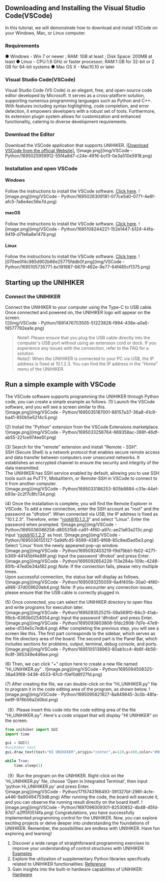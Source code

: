 ## Downloading and Installing the Visual Studio Code(VSCode)
In this tutorial, we will demonstrate how to download and install VSCode on your Windows, Mac, or Linux computer.  
### Requirements
● Windows - Win 7 or newer ; RAM: 1GB at least ; Disk Space: 200MB at least
● Linux -  CPU:1.6 GHz or faster processor; RAM:1 GB for 32-bit or 2 GB for 64-bit systems
● Mac OS X - Mac10.10 or later
### Visual Studio Code(VSCode)
Visual Studio Code (VS Code) is an elegant, free, and open-source code editor developed by Microsoft. It serves as a cross-platform solution, supporting numerous programming languages such as Python and C++. With features including syntax highlighting, code completion, and error detection, it empowers developers with a robust set of tools. Furthermore, its extension plugin system allows for customization and enhanced functionality, catering to diverse development requirements.  
### Download the Editor
Download the VSCode application that supports UNIHIKER. [[Download VSCode from the official Website].](https://code.visualstudio.com/download)
![image.png](img/VSCode - Python/1695025959912-55f4a8d7-c24e-4916-bcf3-0e3a510e5918.png)
### Installation and open VSCode
#### Windows 
 Follow the instructions to install the VSCode software. [Click here](https://www.geeksforgeeks.org/how-to-install-visual-studio-code-on-windows/).
![image.png](img/VSCode - Python/1695026309181-077ce5d0-0771-4e6f-afc5-7a6e4ec56e7d.png)
#### macOS
 Follow the instructions to install the VSCode software. [Click here](https://adamtheautomator.com/visual-studio-code-on-mac/#:~:text=To%20install%20VS%20Code%20on%20Mac%3A%201%201.,the%20installation%20when%20you%20get%20the%20prompt%20below.).
![image.png](img/VSCode - Python/1695108244221-152e1447-b124-44fa-9419-d7fe6a8e1479.png)
#### Linux
 Follow the instructions to install the VSCode software. [Click here](https://www.golinuxcloud.com/install-visual-studio-code-ubuntu-22/#:~:text=Using%20the%20Ubuntu%20Software%20Center.%20Downloading%20and%20installing,key%29.%20Installing%20via%20the%20Snapcraft%20store%20%28using%20Snap%29.).
![070ee0f4c985d902b66e25775fddb0f.png](img/VSCode - Python/1695105735771-bc191987-6679-462e-9e77-64f485cf1375.png)
## Starting up the UNIHIKER
### Connect the UNIHIKER
Connect the UNIHIKER to your computer using the Type-C to USB cable. Once connected and powered on, the UNIHIKER logo will appear on the screen.   
![](img/VSCode - Python/1691476703505-51223828-f994-438e-a0a5-f4577792ea1e.png)  
> Note1: Please ensure that you plug the USB cable directly into the computer's USB port without using an extension cord or dock. If you experience any issues with the connection, refer to the FAQ for a solution.  
> Note2: When the UNIHIKER is connected to your PC via USB, the IP address is fixed at 10.1.2.3. You can find the IP address in the "Home" menu of the UNIHIKER.  
## Run a simple example with VSCode
The VSCode software supports programming the UNIHIKER through Python code, you can create a simple example as follows.
(1) Launch the VSCode software, and you will see a screen similar to this.  
![image.png](img/VSCode - Python/1695035187001-88157a37-36a8-41c9-ba41-850b5e5214c5.png)  
  
(2) Install the "Python" extension from the VSCode Extensions marketplace.  
![image.png](img/VSCode - Python/1695033256764-669358ac-398f-46df-ab55-221ce974ee5f.png)  
  
(3) Search for the "remote" extension and install "Remote - SSH".  
SSH (Secure Shell) is a network protocol that enables secure remote access and data transfer between computers over unsecured networks. It establishes an encrypted channel to ensure the security and integrity of the data transmitted.  
The UNIHIKER has SSH service enabled by default, allowing you to use SSH tools such as PuTTY, MobaXterm, or Remote-SSH in VSCode to connect to it from another computer.  
![image.png](img/VSCode - Python/1695033186253-805b8884-c31e-44ef-b93e-2c2f7c8fc134.png)  
  
(4) Once the installation is complete, you will find the Remote Explorer in VSCode. To add a new connection, enter the SSH account as "root" and the password as "dfrobot". When connected via USB, the IP address is fixed as "10.1.2.3". Therefore, enter "root@10.1.2.3" and select "Linux". Enter the password when prompted.
![image.png](img/VSCode - Python/1695036086258-d80531b8-ca91-4f60-a97c-ae21a63a213c.png)
Input 'root@10.1.2.3' as host.
![image.png](img/VSCode - Python/1695036155127-5a9dfc45-9599-4385-8f68-85c8ed5ed5e3.png)
Select 'Linux' from the newly appeared pop-up window.  
![image.png](img/VSCode - Python/1695092403219-f9d79bb1-fb02-4271-b369-44145bf4e88f.png)
Input the password 'dfrobot' and press Enter.  
![image.png](img/VSCode - Python/1695092654228-113e284a-109c-4248-85fb-47ed0e34a182.png)
Note: If the connection fails, please retry multiple times.  
Upon successful connection, the status bar will display as follows.  
![image.png](img/VSCode - Python/1695093255059-6a4f405b-30a0-4f80-a988-37d009620eb4.png)
Note: If you encounter any connection issues, please ensure that the USB cable is correctly plugged in.
  
(5)  Once connected, you can select the UNIHIKER directory to open files and write programs for execution later.  
![image.png](img/VSCode - Python/1695093525215-09a569f0-84c3-41ab-99cb-6360b0254054.png)
Input the password 'dfrobot' and press Enter.  
![image.png](img/VSCode - Python/1695093803806-5fdc2908-7d7e-47e9-aebe-d134e5c7edb4.png)
After completing the previous step, you will see a screen like this. The first part corresponds to the sidebar, which serves as the file directory area of the board. The second part is the Panel Bar, which includes sections for problems, output, terminal, debug console, and ports.  
![image.png](img/VSCode - Python/1695105138963-80ab1cc4-4b6f-4b56-9c8f-365349e4d6ee.png)
  
(6) Then, we can click "+" option here to create a new file named "Hi_UNIHIKER.py" .
![image.png](img/VSCode - Python/1695094508325-36a43f68-3438-4533-97c0-f0ef0d6f27fd.png)
  
(7) After creating the file, we can double-click on the "Hi_UNIHIKER.py" file to program it in the code editing area of the program, as shown below.
![image.png](img/VSCode - Python/1695095621927-8a849645-3c0b-48fa-be8f-976b56a2d0bd.png)
  
（8）Please insert this code into the code editing area of the file "Hi_UNIHIKER.py". Here's a code snippet that will display "HI UNIHIKER" on the screen.
```python
from unihiker import GUI
import time

gui = GUI()
#unihiker text
gui.draw_text(text="HI UNIHIKER",origin="center",x=120,y=160,color="#0066CC")

while True:
    time.sleep(1)
```
  
（9）Run the program on the UNIHIKER.
Right-click on the 'Hi_UNIHIKER.py' file, choose 'Open in Integrated Terminal', then input 'python Hi_UNIHIKER.py' and press Enter.  
![image.png](img/VSCode - Python/1715743166493-391327bf-296f-4cfe-a446-9a90494753d8.png)
After running the code, the board will execute it, and you can observe the running result directly on the board itself.
![image.png](img/VSCode - Python/1697096009301-82530852-4b48-45fd-87d7-a2ff5f0514fa.png)
Congratulations, you have successfully implemented programming control for the UNIHIKER. Now, you can explore exciting projects or delve deeper into understanding the foundations of UNIHIKER. Remember, the possibilities are endless with UNIHIKER. Have fun exploring and learning!

1. Discover a wide range of straightforward programming exercises to improve your understanding of control structures with UNIHIKER: [Examples](https://www.yuque.com/joanna-rqvih/unihiker_wiki_en/ktu7u5wqrqocflu0)
2. Explore the utilization of supplementary Python libraries specifically related to UNIHIKER functionalities: [Reference](https://www.yuque.com/joanna-rqvih/unihiker_wiki_en/btd6oualns4g6fgd)
3. Gain insights into the built-in hardware capabilities of UNIHIKER: [Hardware ](https://www.yuque.com/joanna-rqvih/unihiker_wiki_en/ogm50gebc6wgp3dm)



